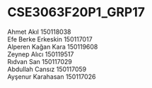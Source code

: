 # CSE3063F20P1_GRP17

Ahmet Akıl 150118038 \
Efe Berke Erkeskin 150117017 \
Alperen Kağan Kara 150119608 \
Zeynep Alıcı 150119517 \
Rıdvan San 150117029 \
Abdullah Cansız 150117059 \
Ayşenur Karahasan 150117026 



